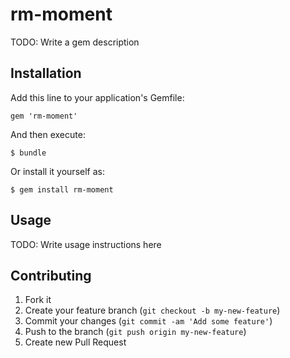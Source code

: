 # rm-moment

TODO: Write a gem description

## Installation

Add this line to your application's Gemfile:

    gem 'rm-moment'

And then execute:

    $ bundle

Or install it yourself as:

    $ gem install rm-moment

## Usage

TODO: Write usage instructions here

## Contributing

1. Fork it
2. Create your feature branch (`git checkout -b my-new-feature`)
3. Commit your changes (`git commit -am 'Add some feature'`)
4. Push to the branch (`git push origin my-new-feature`)
5. Create new Pull Request
